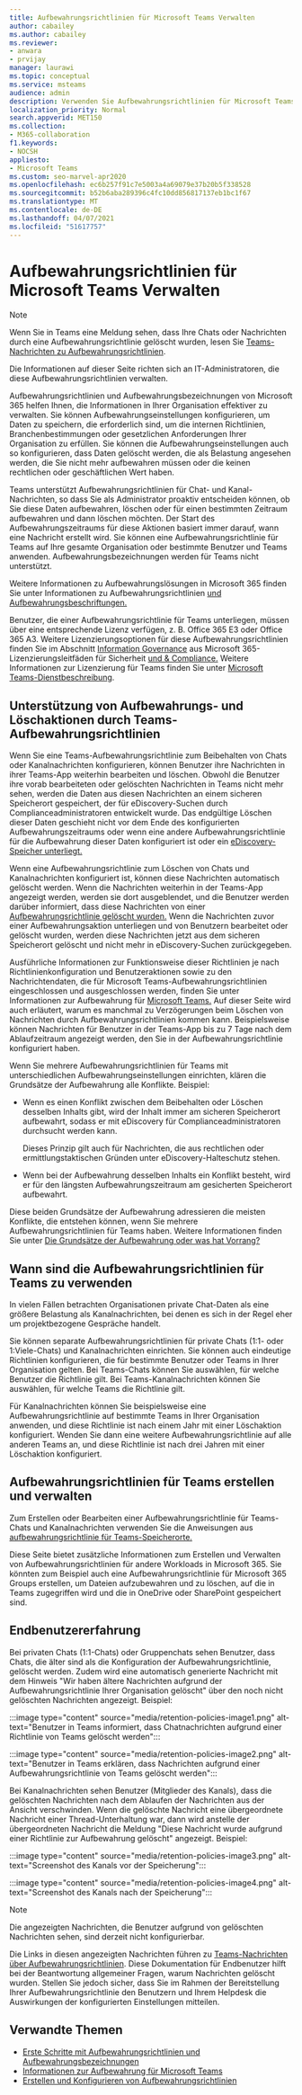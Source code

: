 ```yaml
---
title: Aufbewahrungsrichtlinien für Microsoft Teams Verwalten
author: cabailey
ms.author: cabailey
ms.reviewer:
- anwara
- prvijay
manager: laurawi
ms.topic: conceptual
ms.service: msteams
audience: admin
description: Verwenden Sie Aufbewahrungsrichtlinien für Microsoft Teams, um Nachrichten zu behalten, die Ihre Organisation benötigt, um interne Richtlinien, Branchenbestimmungen oder gesetzliche Anforderungen zu erfüllen, und um Nachrichten zu löschen, die als Haftung gelten oder keinen rechtlichen Geschäftlichen Wert haben.
localization_priority: Normal
search.appverid: MET150
ms.collection:
- M365-collaboration
f1.keywords:
- NOCSH
appliesto:
- Microsoft Teams
ms.custom: seo-marvel-apr2020
ms.openlocfilehash: ec6b257f91c7e5003a4a69079e37b20b5f338528
ms.sourcegitcommit: b52b6aba289396c4fc10dd856817137eb1bc1f67
ms.translationtype: MT
ms.contentlocale: de-DE
ms.lasthandoff: 04/07/2021
ms.locfileid: "51617757"
---
```

# <a name="manage-retention-policies-for-microsoft-teams"></a>Aufbewahrungsrichtlinien für Microsoft Teams Verwalten

> [!NOTE]
> Wenn Sie in Teams eine Meldung sehen, dass Ihre Chats oder Nachrichten durch eine Aufbewahrungsrichtlinie gelöscht wurden, lesen Sie [Teams-Nachrichten zu Aufbewahrungsrichtlinien](https://support.microsoft.com/office/teams-messages-about-retention-policies-c151fa2f-1558-4cf9-8e51-854e925b483b).
> 
> Die Informationen auf dieser Seite richten sich an IT-Administratoren, die diese Aufbewahrungsrichtlinien verwalten.

Aufbewahrungsrichtlinien und Aufbewahrungsbezeichnungen von Microsoft 365 helfen Ihnen, die Informationen in Ihrer Organisation effektiver zu verwalten. Sie können Aufbewahrungseinstellungen konfigurieren, um Daten zu speichern, die erforderlich sind, um die internen Richtlinien, Branchenbestimmungen oder gesetzlichen Anforderungen Ihrer Organisation zu erfüllen. Sie können die Aufbewahrungseinstellungen auch so konfigurieren, dass Daten gelöscht werden, die als Belastung angesehen werden, die Sie nicht mehr aufbewahren müssen oder die keinen rechtlichen oder geschäftlichen Wert haben.

Teams unterstützt Aufbewahrungsrichtlinien für Chat- und Kanal-Nachrichten, so dass Sie als Administrator proaktiv entscheiden können, ob Sie diese Daten aufbewahren, löschen oder für einen bestimmten Zeitraum aufbewahren und dann löschen möchten. Der Start des Aufbewahrungszeitraums für diese Aktionen basiert immer darauf, wann eine Nachricht erstellt wird. Sie können eine Aufbewahrungsrichtlinie für Teams auf Ihre gesamte Organisation oder bestimmte Benutzer und Teams anwenden. Aufbewahrungsbezeichnungen werden für Teams nicht unterstützt.

Weitere Informationen zu Aufbewahrungslösungen in Microsoft 365 finden Sie unter Informationen zu Aufbewahrungsrichtlinien [und Aufbewahrungsbeschriftungen.](/microsoft-365/compliance/retention)

Benutzer, die einer Aufbewahrungsrichtlinie für Teams unterliegen, müssen über eine entsprechende Lizenz verfügen, z. B. Office 365 E3 oder Office 365 A3. Weitere Lizenzierungsoptionen für diese Aufbewahrungsrichtlinien finden Sie im Abschnitt [Information Governance](/office365/servicedescriptions/microsoft-365-service-descriptions/microsoft-365-tenantlevel-services-licensing-guidance/microsoft-365-security-compliance-licensing-guidance#information-governance) aus Microsoft 365-Lizenzierungsleitfäden für Sicherheit [und & Compliance.](/office365/servicedescriptions/microsoft-365-service-descriptions/microsoft-365-tenantlevel-services-licensing-guidance/microsoft-365-security-compliance-licensing-guidance#information-governance) Weitere Informationen zur Lizenzierung für Teams finden Sie unter [Microsoft Teams-Dienstbeschreibung](/office365/servicedescriptions/teams-service-description).

## <a name="how-teams-retention-policies-support-retain-and-delete-actions"></a>Unterstützung von Aufbewahrungs- und Löschaktionen durch Teams-Aufbewahrungsrichtlinien

Wenn Sie eine Teams-Aufbewahrungsrichtlinie zum Beibehalten von Chats oder Kanalnachrichten konfigurieren, können Benutzer ihre Nachrichten in ihrer Teams-App weiterhin bearbeiten und löschen. Obwohl die Benutzer ihre vorab bearbeiteten oder gelöschten Nachrichten in Teams nicht mehr sehen, werden die Daten aus diesen Nachrichten an einem sicheren Speicherort gespeichert, der für eDiscovery-Suchen durch Complianceadministratoren entwickelt wurde. Das endgültige Löschen dieser Daten geschieht nicht vor dem Ende des konfigurierten Aufbewahrungszeitraums oder wenn eine andere Aufbewahrungsrichtlinie für die Aufbewahrung dieser Daten konfiguriert ist oder ein [eDiscovery-Speicher unterliegt.](/microsoft-365/compliance/retention#when-to-use-retention-policies-and-retention-labels-or-ediscovery-holds)

Wenn eine Aufbewahrungsrichtlinie zum Löschen von Chats und Kanalnachrichten konfiguriert ist, können diese Nachrichten automatisch gelöscht werden. Wenn die Nachrichten weiterhin in der Teams-App angezeigt werden, werden sie dort ausgeblendet, und die Benutzer werden darüber informiert, dass diese Nachrichten von einer [Aufbewahrungsrichtlinie gelöscht wurden.](#end-user-experience) Wenn die Nachrichten zuvor einer Aufbewahrungsaktion unterliegen und von Benutzern bearbeitet oder gelöscht wurden, werden diese Nachrichten jetzt aus dem sicheren Speicherort gelöscht und nicht mehr in eDiscovery-Suchen zurückgegeben.

Ausführliche Informationen zur Funktionsweise dieser Richtlinien je nach Richtlinienkonfiguration und Benutzeraktionen sowie zu den Nachrichtendaten, die für Microsoft Teams-Aufbewahrungsrichtlinien eingeschlossen und ausgeschlossen werden, finden Sie unter Informationen zur Aufbewahrung für [Microsoft Teams.](/microsoft-365/compliance/retention-policies-teams) Auf dieser Seite wird auch erläutert, warum es manchmal zu Verzögerungen beim Löschen von Nachrichten durch Aufbewahrungsrichtlinien kommen kann. Beispielsweise können Nachrichten für Benutzer in der Teams-App bis zu 7 Tage nach dem Ablaufzeitraum angezeigt werden, den Sie in der Aufbewahrungsrichtlinie konfiguriert haben.

Wenn Sie mehrere Aufbewahrungsrichtlinien für Teams mit unterschiedlichen Aufbewahrungseinstellungen einrichten, klären die Grundsätze der Aufbewahrung alle Konflikte. Beispiel:

- Wenn es einen Konflikt zwischen dem Beibehalten oder Löschen desselben Inhalts gibt, wird der Inhalt immer am sicheren Speicherort aufbewahrt, sodass er mit eDiscovery für Complianceadministratoren durchsucht werden kann.
    
    Dieses Prinzip gilt auch für Nachrichten, die aus rechtlichen oder ermittlungstaktischen Gründen unter eDiscovery-Halteschutz stehen.

- Wenn bei der Aufbewahrung desselben Inhalts ein Konflikt besteht, wird er für den längsten Aufbewahrungszeitraum am gesicherten Speicherort aufbewahrt.

Diese beiden Grundsätze der Aufbewahrung adressieren die meisten Konflikte, die entstehen können, wenn Sie mehrere Aufbewahrungsrichtlinien für Teams haben. Weitere Informationen finden Sie unter [Die Grundsätze der Aufbewahrung oder was hat Vorrang?](/microsoft-365/compliance/retention#the-principles-of-retention-or-what-takes-precedence)

## <a name="when-to-use-retention-policies-for-teams"></a>Wann sind die Aufbewahrungsrichtlinien für Teams zu verwenden

In vielen Fällen betrachten Organisationen private Chat-Daten als eine größere Belastung als Kanalnachrichten, bei denen es sich in der Regel eher um projektbezogene Gespräche handelt.

Sie können separate Aufbewahrungsrichtlinien für private Chats (1:1- oder 1:Viele-Chats) und Kanalnachrichten einrichten. Sie können auch eindeutige Richtlinien konfigurieren, die für bestimmte Benutzer oder Teams in Ihrer Organisation gelten. Bei Teams-Chats können Sie auswählen, für welche Benutzer die Richtlinie gilt. Bei Teams-Kanalnachrichten können Sie auswählen, für welche Teams die Richtlinie gilt.

Für Kanalnachrichten können Sie beispielsweise eine Aufbewahrungsrichtlinie auf bestimmte Teams in Ihrer Organisation anwenden, und diese Richtlinie ist nach einem Jahr mit einer Löschaktion konfiguriert. Wenden Sie dann eine weitere Aufbewahrungsrichtlinie auf alle anderen Teams an, und diese Richtlinie ist nach drei Jahren mit einer Löschaktion konfiguriert.

## <a name="create-and-manage-retention-policies-for-teams"></a>Aufbewahrungsrichtlinien für Teams erstellen und verwalten

Zum Erstellen oder Bearbeiten einer Aufbewahrungsrichtlinie für Teams-Chats und Kanalnachrichten verwenden Sie die Anweisungen aus [aufbewahrungsrichtlinie für Teams-Speicherorte.](/microsoft-365/compliance/create-retention-policies#retention-policy-for-teams-locations)

Diese Seite bietet zusätzliche Informationen zum Erstellen und Verwalten von Aufbewahrungsrichtlinien für andere Workloads in Microsoft 365. Sie könnten zum Beispiel auch eine Aufbewahrungsrichtlinie für Microsoft 365 Groups erstellen, um Dateien aufzubewahren und zu löschen, auf die in Teams zugegriffen wird und die in OneDrive oder SharePoint gespeichert sind.  

## <a name="end-user-experience"></a>Endbenutzererfahrung

Bei privaten Chats (1:1-Chats) oder Gruppenchats sehen Benutzer, dass Chats, die älter sind als die Konfiguration der Aufbewahrungsrichtlinie, gelöscht werden. Zudem wird eine automatisch generierte Nachricht mit dem Hinweis "Wir haben ältere Nachrichten aufgrund der Aufbewahrungsrichtlinie Ihrer Organisation gelöscht" über den noch nicht gelöschten Nachrichten angezeigt. Beispiel:

:::image type="content" source="media/retention-policies-image1.png" alt-text="Benutzer in Teams informiert, dass Chatnachrichten aufgrund einer Richtlinie von Teams gelöscht werden":::


:::image type="content" source="media/retention-policies-image2.png" alt-text="Benutzer in Teams erklären, dass Nachrichten aufgrund einer Aufbewahrungsrichtlinie von Teams gelöscht werden":::

Bei Kanalnachrichten sehen Benutzer (Mitglieder des Kanals), dass die gelöschten Nachrichten nach dem Ablaufen der Nachrichten aus der Ansicht verschwinden. Wenn die gelöschte Nachricht eine übergeordnete Nachricht einer Thread-Unterhaltung war, dann wird anstelle der übergeordneten Nachricht die Meldung "Diese Nachricht wurde aufgrund einer Richtlinie zur Aufbewahrung gelöscht" angezeigt. Beispiel:

:::image type="content" source="media/retention-policies-image3.png" alt-text="Screenshot des Kanals vor der Speicherung":::

:::image type="content" source="media/retention-policies-image4.png" alt-text="Screenshot des Kanals nach der Speicherung":::

> [!NOTE]
> Die angezeigten Nachrichten, die Benutzer aufgrund von gelöschten Nachrichten sehen, sind derzeit nicht konfigurierbar.

Die Links in diesen angezeigten Nachrichten führen zu [Teams-Nachrichten über Aufbewahrungsrichtlinien](https://support.microsoft.com/en-us/office/teams-messages-about-retention-policies-c151fa2f-1558-4cf9-8e51-854e925b483b). Diese Dokumentation für Endbenutzer hilft bei der Beantwortung allgemeiner Fragen, warum Nachrichten gelöscht wurden. Stellen Sie jedoch sicher, dass Sie im Rahmen der Bereitstellung Ihrer Aufbewahrungsrichtlinie den Benutzern und Ihrem Helpdesk die Auswirkungen der konfigurierten Einstellungen mitteilen.

## <a name="related-topics"></a>Verwandte Themen

- [Erste Schritte mit Aufbewahrungsrichtlinien und Aufbewahrungsbezeichnungen](/microsoft-365/compliance/get-started-with-retention)
- [Informationen zur Aufbewahrung für Microsoft Teams](/microsoft-365/compliance/retention-policies-teams)
- [Erstellen und Konfigurieren von Aufbewahrungsrichtlinien](/microsoft-365/compliance/create-retention-policies)
